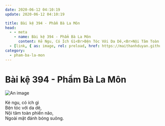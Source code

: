 ```yaml
---
date: 2020-06-12 04:10:19
update: 2020-06-12 04:10:19

title: Bài kệ 394 - Phẩm Bà La Môn
head:
  - - meta
    - name: Bài kệ 394 - Phẩm Bà La Môn
      content: Kẻ Ngu, Có Ích Gì<Br>Bện Tóc Với Da Dê,<Br>Nội Tâm Toàn Phiền Não,<Br>Ngoài Mặt Đánh Bóng Suông.<Br>
  - [link, { as: image, rel: preload, href: https://maithanhduyan.github.io/kinh-phap-cu/img/pham-ba-la-mon/pham-ba-la-mon-394.jpg }]
category:
  - pham-ba-la-mon
---
```


# Bài kệ 394 - Phẩm Bà La Môn

![An image](/img/pham-ba-la-mon/pham-ba-la-mon-394.jpg)

Kẻ ngu, có ích gì<br>Bện tóc với da dê,<br>Nội tâm toàn phiền não,<br>Ngoài mặt đánh bóng suông.<br>
